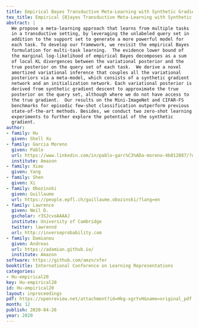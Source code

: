 ```yaml
---
title: Empirical Bayes Transductive Meta-Learning with Synthetic Gradients
tex_title: Empirical {B}ayes Transductive Meta-Learning with Synthetic Gradients
abstract: |
  We propose a meta-learning approach that learns from multiple tasks
  in a transductive setting, by leveraging the unlabeled query set in
  addition to the support set to generate a more powerful model for
  each task. To develop our framework, we revisit the empirical Bayes
  formulation for multi-task learning.  The evidence lower bound of
  the marginal log-likelihood of empirical Bayes decomposes as a sum
  of local KL divergences between the variational posterior and the
  true posterior on the query set of each task.  We derive a novel
  amortized variational inference that couples all the variational
  posteriors via a meta-model, which consists of a synthetic gradient
  network and an initialization network. Each variational posterior is
  derived from synthetic gradient descent to approximate the true
  posterior on the query set, although where we do not have access to
  the true gradient.  Our results on the Mini-ImageNet and CIFAR-FS
  benchmarks for episodic few-shot classification outperform previous
  state-of-the-art methods. Besides, we conduct two zero-shot learning
  experiments to further explore the potential of the synthetic
  gradient.
author:
- family: Hu
  given: Shell Xu
- family: Garcia Moreno
  given: Pablo
  url: https://www.linkedin.com/in/pablo-garc%C3%ADa-moreno-4b812087/?originalSubdomain=uk
  institute: Amazon
- family: Xiao
  given: Yang
- family: Shen
  given: Xi
- family: Obozinski
  given: Guillaume
  url: https://people.epfl.ch/guillaume.obozinski/?lang=en
- family: Lawrence
  given: Neil D.
  gscholar: r3SJcvoAAAAJ
  institute: University of Cambridge
  twitter: lawrennd
  url: http://inverseprobability.com
- family: Damianou
  given: Andreas
  url: https://adamian.github.io/
  institute: Amazon
software: https://github.com/amzn/xfer
booktitle: International Conference on Learning Representations
categories:
- Hu-empirical20
key: Hu-empirical20
id: Hu-empirical20
layout: inproceedings
pdf: https://openreview.net/attachment?id=Hkg-xgrYvH&name=original_pdf
month: 12
publish: 2020-04-26
year: 2020
---
```

